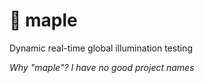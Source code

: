 # :maple_leaf: maple

Dynamic real-time global illumination testing

*Why "maple"? I have no good project names*
